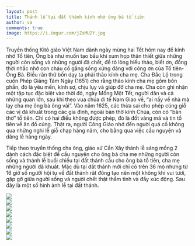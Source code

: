 ```yaml
---
layout: post
title: Thánh lễ tại đất thánh kính nhớ ông bà tổ tiên
author: va
comments: true
image: https://i.imgur.com/jZxMU2Y.jpg
---
```


Truyền thống Kitô giáo Việt Nam dành ngày mùng hai Tết hôm nay để kính nhớ Tổ tiên, Ông bà như muốn tạo bầu khí xum họp thân thiết giữa những người còn sống và những người đã chết, để tỏ lòng hiếu thảo, biết ơn, đồng thời nhắc nhở con cháu cố gắng sống xứng đáng với công ơn của Tổ tiên-Ông Bà. Điều răn thứ bốn dạy ta phải thảo kính cha mẹ. Cha Đắc Lộ trong cuốn Phép Giảng Tám Ngày (1651) cho rằng thảo kính cha mẹ gồm bốn phần, đó là yêu mến, kính sợ, chịu lụy và giúp đỡ cha mẹ. Cha còn ghi nhận một tập tục đặc biệt vào thời đó, ngày Mồng Một Tết, người dân và cả những quan lớn, sau khi theo vua chúa đi tế Nam Giao về, “ai nấy về nhà mà lạy cha mẹ ông bà ông vải”. Vào năm 1625, các thừa sai cho phép cúng giỗ các vị đã khuất trong các gia đình, ngoài bàn thờ kính Chúa, còn có “bàn thờ” tổ tiên. Chỉ có hai điều không được phép, đó là đốt vàng mã và tin tổ tiên về ăn đồ cúng. Thật ra, người Công Giáo nhớ đến người quá cố không qua những nghi lễ giỗ chạp hàng năm, cho bằng qua việc cầu nguyện và dâng lễ hàng ngày.

Tiếp theo truyền thống cha ông, giáo xứ Cần Xây thánh lễ sáng mồng 2 dành cách đặc biệt để cầu nguyện cho ông bà cha mẹ những người còn sống và thánh lễ buổi chiều tại đất thánh cầu cho ông bà tổ tiên, cha mẹ những người đã khuất. Mặc dù tại đất thánh mới chỉ có trên 36 mộ nhưng từ 16 giờ số người hội tụ về đất thánh rât đông tạo nên một không khí vui tươi, gặp gỡ giữa người sống và người chết thật thắm tình và đầy xúc động. Sau đây là một số hình ảnh lễ tại đất thánh.

<div class="center">
    <img src="https://i.imgur.com/1VQmgUV.jpg" />
</div>

<div class="center">
    <img src="https://i.imgur.com/5k0aWPt.jpg" />
</div>

<div class="center">
    <img src="https://i.imgur.com/gpwdDJa.jpg" />
</div>

<div class="center">
    <img src="https://i.imgur.com/LLkeUGg.jpg" />
</div>

<div class="center">
    <img src="https://i.imgur.com/UxQIiuX.jpg" />
</div>

<div class="center">
    <img src="https://i.imgur.com/anZ06Kh.jpg" />
</div>

<div class="center">
    <img src="https://i.imgur.com/EvOqoPq.jpg" />
</div>

<div class="center">
    <img src="https://i.imgur.com/QelJL43.jpg" />
</div>
